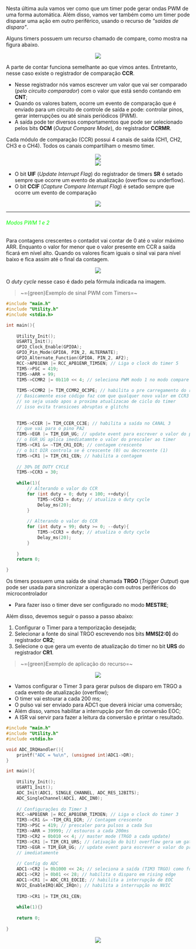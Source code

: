 
Nesta última aula vamos ver como que um timer pode gerar ondas PWM de uma forma automática. Além disso, vamos ver também como um timer pode disparar uma ação em outro periférico, usando o recurso de *"saídas de disparo"*.

Alguns timers possuem um recurso chamado de compare, como mostra na figura abaixo.

<div align="center"><img src="Circuito Compare.png"></div>

A parte de contar funciona semelhante ao que vimos antes. Entretanto, nesse caso existe o registrador de comparação **CCR**.

-  Nesse registrador nós vamos escrever um valor que vai ser comparado (*pelo circuito comparador*) com o valor que está sendo contando em **CNT**;
-  Quando os valores batem, ocorre um evento de comparação que é enviado para um circuito de controle de saída e pode: controlar pinos, gerar interrupções ou até sinais periódicos (PWM).
-  A saída pode ter diversos comportamentos que pode ser selecionado pelos bits **OCM** (*Output Compare Mode*), do registrador **CCRMR**.

Cada módulo de comparação (CCR) possui 4 canais de saída (CH1, CH2, CH3 e o CH4). Todos os canais compartilham o mesmo timer.

<div align="center"><img src="Tabela modo de comparação.png"/></div>

<div align="center"><img src="Saída modo alternância.png"/></div>

-  O bit **UIF** (*Update Interrupt Flag*) do registrador de timers **SR** é setado sempre que ocorre um evento de atualização (overflow ou underflow).
-  O bit **CCIF** (*Capture Compare Interrupt Flag*) é setado sempre que ocorre um evento de comparação

<div align="center"><img src="Registrador SR para TIM.png"/></div>

---
###### <span style="color:rgb(4, 255, 0)">Modos PWM 1 e 2</span>

Para contagens crescentes o contadot vai contar de 0 até o valor máximo ARR. Enquanto o valor for menor que o valor presente em CCR a saída ficará em nível alto. Quando os valores ficam iguais o sinal vai para nível  baixo e fica assim até o final da contagem.

<div align="center"><img src="PWM crescente.png"/></div>

O *duty cycle* nesse caso é dado pela fórmula indicada na imagem.

> ~={green}Exemplo de sinal PWM com Timers=~

```C
#include "main.h"
#include "Utility.h"
#include <stdio.h>

int main(){
	
	Utility_Init();
	USART1_Init();
	GPIO_Clock_Enable(GPIOA);
	GPIO_Pin_Mode(GPIOA, PIN_2, ALTERNATE);
	GPIO_Alternate_Function(GPIOA, PIN_2, AF2);
	RCC->APB1ENR |= RCC_APB1ENR_TIM5EN; // Liga o clock do timer 5
	TIM5->PSC = 419;
	TIM5->ARR = 99;
	TIM5->CCMR2 |= 0b110 << 4; // seleciona PWM modo 1 no modo compare
	
	TIM5->CCMR2 |= TIM_CCMR2_OC3PE; // habilita o pre carregamento do registrador CCR3
	// Basicamente esse código faz com que qualquer novo valor em CCR3
	// so seja usado apos a proxima atualizacao de ciclo do timer
	// isso evita transicoes abruptas e glitchs
	
	
	TIM5->CCER |= TIM_CCER_CC3E; // habilita a saída no CANAL 3
	// que vai para o pino PA2
	TIM5->EGR |= TIM_EGR_UG; // update event para escrever o valor do prescaler
	// o EGR_UG aplica imediatamnte o valor do prescaler ao timer
	TIM5->CR1 &= ~TIM_CR1_DIR; // contagem crescente
	// o bit DIR controla se é crescente (0) ou decrecente (1)
	TIM5->CR1 |= TIM_CR1_CEN; // habilita a contagem
	
	// 30% DE DUTY CYCLE
	TIM5->CCR3 = 30;
	
	while(1){
		// Alterando o valor do CCR
		for (int duty = 0; duty < 100; ++duty){
			TIM5->CCR3 = duty; // atualiza o duty cycle
			Delay_ms(20);
		}
			
		// Alterando o valor do CCR
		for (int duty = 99; duty >= 0; --duty){
			TIM5->CCR3 = duty; // atualiza o duty cycle
			Delay_ms(20);
		}
	
	}
	return 0;

}
```

Os timers possuem uma saída de sinal chamada **TRGO** (*Trigger Output*) que pode ser usada para sincronizar a operação com outros periféricos do microcontrolador

-  Para fazer isso o timer deve ser configurado no modo **MESTRE**;

Além disso, devemos seguir o passo a passo abaixo:

1.  Configurar o Timer para a temporização desejada;
2.  Selecionar a fonte do sinal TRGO escrevendo nos bits **MMS\[2:0]** do registrador **CR2**;
3.  Selecione o que gera um evento de atualização do timer no bit **URS** do registrador **CR1**.

>~={green}Exemplo de aplicação do recurso=~

<div align="center"><img src="Exemplo de recurso.png"/></div>

-  Vamos configurar o Timer 3 para gerar pulsos de disparo em TRGO a cada evento de atualização (overflow);
-  O timer vai estourar a cada 200 ms;
-  O pulso vai ser enviado para ADC1 que deverá iniciar uma conversão;
-  Além disso, vamos habilitar a interrupção por fim de conversão EOC;
-  A ISR vai servir para fazer a leitura da conversão e printar o resultado.

```C
#include "main.h"
#include "Utility.h"
#include <stdio.h>

void ADC_IRQHandler(){
	printf("ADC = %u\n", (unsigned int)ADC1->DR);
}

int main(){
	
	Utility_Init();
	USART1_Init();
	ADC_Init(ADC1, SINGLE_CHANNEL, ADC_RES_12BITS);
	ADC_SingleChannel(ADC1, ADC_IN0);
	
	// Configurações do Timer 3
	RCC->APB1ENR |= RCC_APB1ENR_TIM3EN; // Liga o clock do timer 3
	TIM3->CR1 &= ~TIM_CR1_DIR; // Contagem crescente
	TIM3->PSC = 419; // prescaler para pulsos a cada 5us
	TIM3->ARR = 39999; // estouros a cada 200ms
	TIM3->CR2 = 0b010 << 4; // master mode (TRGO a cada update)
	TIM3->CR1 |= TIM_CR1_URS; // (ativação do bit) overflow gera um gatilho em TRGO;
	TIM3->EGR = TIM_EGR_UG; // update event para escrever o valor do prescaler
	// imediatamente
	
	// Config do ADC
	ADC1->CR2 |= 0b1000 << 24; // seleciona a saída (TIM3 TRGO) como fonte de gatilho do ADC1
	ADC1->CR2 |= 0b01 << 28; // habilita o disparo em rising edge
	ADC1->CR1 |= ADC_CR1_EOCIE; // habilita a interrupção de EOC
	NVIC_EnableIRQ(ADC_IRQn); // habilita a interrupção no NVIC
	
	TIM3->CR1 |= TIM_CR1_CEN;
	
	while(1){}
	
	return 0;
	
}
```

<div align="center"><img src="TIM CR2.png"/></div>
